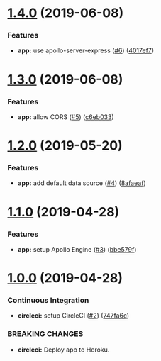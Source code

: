 # [1.4.0](https://github.com/alppix/hero-tang-tea-server/compare/1.3.0...1.4.0) (2019-06-08)


### Features

* **app:** use apollo-server-express ([#6](https://github.com/alppix/hero-tang-tea-server/issues/6)) ([4017ef7](https://github.com/alppix/hero-tang-tea-server/commit/4017ef7))

# [1.3.0](https://github.com/alppix/hero-tang-tea-server/compare/1.2.0...1.3.0) (2019-06-08)


### Features

* **app:** allow CORS ([#5](https://github.com/alppix/hero-tang-tea-server/issues/5)) ([c6eb033](https://github.com/alppix/hero-tang-tea-server/commit/c6eb033))

# [1.2.0](https://github.com/alppix/hero-tang-tea-server/compare/1.1.0...1.2.0) (2019-05-20)


### Features

* **app:** add default data source ([#4](https://github.com/alppix/hero-tang-tea-server/issues/4)) ([8afaeaf](https://github.com/alppix/hero-tang-tea-server/commit/8afaeaf))

# [1.1.0](https://github.com/alppix/hero-tang-tea-server/compare/1.0.0...1.1.0) (2019-04-28)


### Features

* **app:** setup Apollo Engine ([#3](https://github.com/alppix/hero-tang-tea-server/issues/3)) ([bbe579f](https://github.com/alppix/hero-tang-tea-server/commit/bbe579f))

# [1.0.0](https://github.com/alppix/hero-tang-tea-server/compare/0.0.0...1.0.0) (2019-04-28)


### Continuous Integration

* **circleci:** setup CircleCI ([#2](https://github.com/alppix/hero-tang-tea-server/issues/2)) ([747fa6c](https://github.com/alppix/hero-tang-tea-server/commit/747fa6c))


### BREAKING CHANGES

* **circleci:** Deploy app to Heroku.
